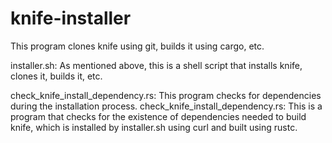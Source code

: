# knife-installer

This program clones knife using git, builds it using cargo, etc.

installer.sh: As mentioned above, this is a shell script that installs knife, clones it, builds it, etc.

check_knife_install_dependency.rs: This program checks for dependencies during the installation process.
check_knife_install_dependency.rs: This is a program that checks for the existence of dependencies needed to build knife, which is installed by installer.sh using curl and built using rustc.
